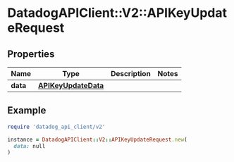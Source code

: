 # DatadogAPIClient::V2::APIKeyUpdateRequest

## Properties

| Name     | Type                                        | Description | Notes |
| -------- | ------------------------------------------- | ----------- | ----- |
| **data** | [**APIKeyUpdateData**](APIKeyUpdateData.md) |             |       |

## Example

```ruby
require 'datadog_api_client/v2'

instance = DatadogAPIClient::V2::APIKeyUpdateRequest.new(
  data: null
)
```
